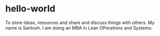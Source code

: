 # hello-world
To store ideas, resources and share and discuss things with others.
My name is Santosh. I am doing an MBA in Lean OPerations and Systems.
